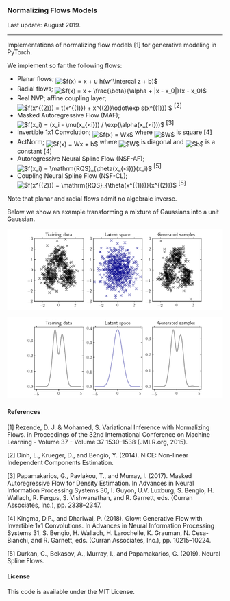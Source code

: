 ### Normalizing Flows Models

Last update: August 2019.

---

Implementations of normalizing flow models [1] for generative modeling in PyTorch.

We implement so far the following flows:
- Planar flows; <img alt="$f(x) = x + u h(w^\intercal z + b)$" src="svgs/545410cd1bceadb4b752b26bcd4583e5.svg" align="middle" width="171.05777204999998pt" height="24.65753399999998pt"/>
- Radial flows; <img alt="$f(x) = x + \frac{\beta}{\alpha + |x - x_0|}(x - x_0)$" src="svgs/60aff21144fe6991acc235d668f11af2.svg" align="middle" width="204.43170659999998pt" height="30.648287999999997pt"/>
- Real NVP; affine coupling layer; <img alt="$f(x^{(2)}) = t(x^{(1)}) + x^{(2)}\odot\exp s(x^{(1)}) $" src="svgs/1442af3a4ea68074dd58e967835d4e93.svg" align="middle" width="259.94306414999994pt" height="29.190975000000005pt"/> [2]
- Masked Autoregressive Flow (MAF); <img alt="$f(x_i) = (x_i - \mu(x_{&lt;i})) / \exp(\alpha(x_{&lt;i}))$" src="svgs/e97ff71b80919c8d61e65e9d1432bd0b.svg" align="middle" width="252.32704529999998pt" height="24.65753399999998pt"/> [3]
- Invertible 1x1 Convolution; <img alt="$f(x) = Wx$" src="svgs/55c64c795eec86709b848718c6fb1804.svg" align="middle" width="81.11871074999999pt" height="24.65753399999998pt"/> where <img alt="$W$" src="svgs/84c95f91a742c9ceb460a83f9b5090bf.svg" align="middle" width="17.80826024999999pt" height="22.465723500000017pt"/> is square [4]
- ActNorm; <img alt="$f(x) = Wx + b$" src="svgs/776c3eedb8fc8128961e94382da5b06a.svg" align="middle" width="108.26469884999997pt" height="24.65753399999998pt"/> where <img alt="$W$" src="svgs/84c95f91a742c9ceb460a83f9b5090bf.svg" align="middle" width="17.80826024999999pt" height="22.465723500000017pt"/> is diagonal and <img alt="$b$" src="svgs/4bdc8d9bcfb35e1c9bfb51fc69687dfc.svg" align="middle" width="7.054796099999991pt" height="22.831056599999986pt"/> is a constant [4]
- Autoregressive Neural Spline Flow (NSF-AF); <img alt="$f(x_i) = \mathrm{RQS}_{\theta(x_{&lt;i})}(x_i)$" src="svgs/246c6ece83158ca84d352d8e9602f92c.svg" align="middle" width="159.88035854999998pt" height="24.65753399999998pt"/> [5] 
- Coupling Neural Spline Flow (NSF-CL); <img alt="$f(x^{(2)}) = \mathrm{RQS}_{\theta(x^{(1)})}(x^{(2)})$" src="svgs/95e7fe373e2b163eb46f1aed0f278185.svg" align="middle" width="185.43989969999998pt" height="29.190975000000005pt"/> [5] 

Note that planar and radial flows admit no algebraic inverse.

Below we show an example transforming a mixture of Gaussians into a unit Gaussian.

![](examples/ex_2d.png)

![](examples/ex_1d.png)

#### References

[1] Rezende, D. J. & Mohamed, S. Variational Inference with Normalizing Flows. in Proceedings of the 32nd International Conference on Machine Learning - Volume 37 - Volume 37 1530–1538 (JMLR.org, 2015).

[2] Dinh, L., Krueger, D., and Bengio, Y. (2014). NICE: Non-linear Independent Components Estimation.

[3] Papamakarios, G., Pavlakou, T., and Murray, I. (2017). Masked Autoregressive Flow for Density Estimation. In Advances in Neural Information Processing Systems 30, I. Guyon, U.V. Luxburg, S. Bengio, H. Wallach, R. Fergus, S. Vishwanathan, and R. Garnett, eds. (Curran Associates, Inc.), pp. 2338–2347.

[4] Kingma, D.P., and Dhariwal, P. (2018). Glow: Generative Flow with Invertible 1x1 Convolutions. In Advances in Neural Information Processing Systems 31, S. Bengio, H. Wallach, H. Larochelle, K. Grauman, N. Cesa-Bianchi, and R. Garnett, eds. (Curran Associates, Inc.), pp. 10215–10224.

[5] Durkan, C., Bekasov, A., Murray, I., and Papamakarios, G. (2019). Neural Spline Flows.

#### License

This code is available under the MIT License.
